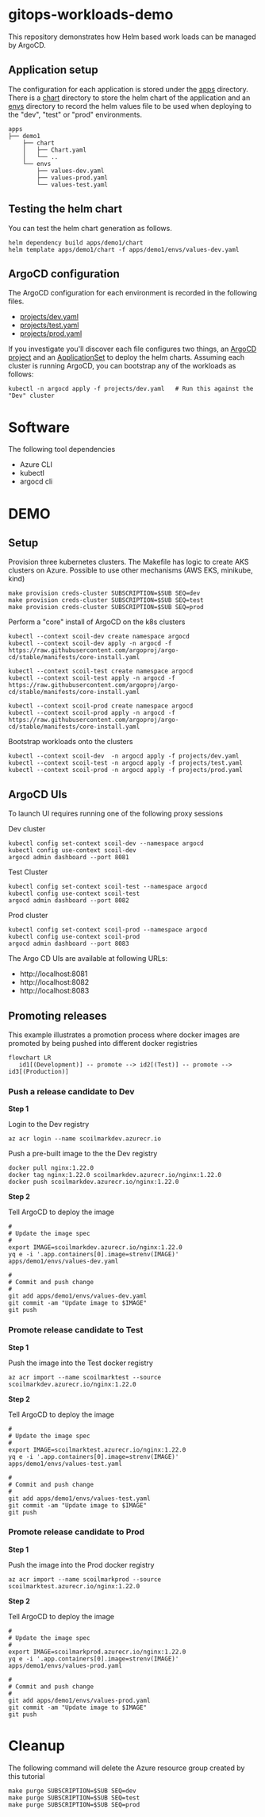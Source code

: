 # gitops-workloads-demo

This repository demonstrates how Helm based work loads can be managed by ArgoCD. 

## Application setup

The configuration for each application is stored under the [apps](apps) directory. There is a [chart](apps/demo1/chart) directory to store the helm chart of the application and an [envs](apps/demo1/envs) directory to record the helm values file to be used when deploying to the "dev", "test" or "prod" environments.

    apps
    ├── demo1
        ├── chart
        │   ├── Chart.yaml
        │   └── ..
        └── envs
            ├── values-dev.yaml
            ├── values-prod.yaml
            └── values-test.yaml

## Testing the helm chart

You can test the helm chart generation as follows.

    helm dependency build apps/demo1/chart
    helm template apps/demo1/chart -f apps/demo1/envs/values-dev.yaml

## ArgoCD configuration

The ArgoCD configuration for each environment is recorded in the following files.

* [projects/dev.yaml](projects/dev.yaml)
* [projects/test.yaml](projects/test.yaml)
* [projects/prod.yaml](projects/prod.yaml)

If you investigate you'll discover each file configures two things, an [ArgoCD project](https://argo-cd.readthedocs.io/en/stable/user-guide/projects/) 
and an [ApplicationSet](https://argo-cd.readthedocs.io/en/stable/operator-manual/applicationset/) to deploy the helm charts.
Assuming each cluster is running ArgoCD, you can bootstrap any of the workloads as follows:

    kubectl -n argocd apply -f projects/dev.yaml   # Run this against the "Dev" cluster

# Software

The following tool dependencies

* Azure CLI 
* kubectl
* argocd cli

# DEMO

## Setup

Provision three kubernetes clusters. The Makefile has logic to create AKS clusters on  Azure. Possible to use other mechanisms (AWS EKS, minikube, kind)

    make provision creds-cluster SUBSCRIPTION=$SUB SEQ=dev
    make provision creds-cluster SUBSCRIPTION=$SUB SEQ=test
    make provision creds-cluster SUBSCRIPTION=$SUB SEQ=prod

Perform a "core" install of ArgoCD on the k8s clusters

    kubectl --context scoil-dev create namespace argocd
    kubectl --context scoil-dev apply -n argocd -f https://raw.githubusercontent.com/argoproj/argo-cd/stable/manifests/core-install.yaml

    kubectl --context scoil-test create namespace argocd
    kubectl --context scoil-test apply -n argocd -f https://raw.githubusercontent.com/argoproj/argo-cd/stable/manifests/core-install.yaml

    kubectl --context scoil-prod create namespace argocd
    kubectl --context scoil-prod apply -n argocd -f https://raw.githubusercontent.com/argoproj/argo-cd/stable/manifests/core-install.yaml

Bootstrap workloads onto the clusters

    kubectl --context scoil-dev  -n argocd apply -f projects/dev.yaml
    kubectl --context scoil-test -n argocd apply -f projects/test.yaml
    kubectl --context scoil-prod -n argocd apply -f projects/prod.yaml

## ArgoCD UIs

To launch UI requires running one of the following proxy sessions

Dev cluster

    kubectl config set-context scoil-dev --namespace argocd
    kubectl config use-context scoil-dev
    argocd admin dashboard --port 8081

Test Cluster

    kubectl config set-context scoil-test --namespace argocd
    kubectl config use-context scoil-test
    argocd admin dashboard --port 8082

Prod cluster

    kubectl config set-context scoil-prod --namespace argocd
    kubectl config use-context scoil-prod
    argocd admin dashboard --port 8083

The Argo CD UIs are available at following URLs:

* http://localhost:8081
* http://localhost:8082
* http://localhost:8083

## Promoting releases

This example illustrates a promotion process where docker images are promoted by being pushed into different docker registries

```mermaid
flowchart LR
   id1[(Development)] -- promote --> id2[(Test)] -- promote --> id3[(Production)]
```


### Push a release candidate to Dev

**Step 1**

Login to the Dev registry

    az acr login --name scoilmarkdev.azurecr.io

Push a pre-built image to the the Dev registry 

    docker pull nginx:1.22.0
    docker tag nginx:1.22.0 scoilmarkdev.azurecr.io/nginx:1.22.0
    docker push scoilmarkdev.azurecr.io/nginx:1.22.0

**Step 2**

Tell ArgoCD to deploy the image

    #
    # Update the image spec
    #
    export IMAGE=scoilmarkdev.azurecr.io/nginx:1.22.0
    yq e -i '.app.containers[0].image=strenv(IMAGE)' apps/demo1/envs/values-dev.yaml

    #
    # Commit and push change
    #
    git add apps/demo1/envs/values-dev.yaml
    git commit -am "Update image to $IMAGE"
    git push

### Promote release candidate to Test

**Step 1**

Push the image into the Test docker registry

    az acr import --name scoilmarktest --source scoilmarkdev.azurecr.io/nginx:1.22.0

**Step 2**

Tell ArgoCD to deploy the image

    #
    # Update the image spec
    #
    export IMAGE=scoilmarktest.azurecr.io/nginx:1.22.0
    yq e -i '.app.containers[0].image=strenv(IMAGE)' apps/demo1/envs/values-test.yaml

    #
    # Commit and push change
    #
    git add apps/demo1/envs/values-test.yaml
    git commit -am "Update image to $IMAGE"
    git push

### Promote release candidate to Prod

**Step 1**

Push the image into the Prod docker registry

    az acr import --name scoilmarkprod --source scoilmarktest.azurecr.io/nginx:1.22.0

**Step 2**

Tell ArgoCD to deploy the image

    #
    # Update the image spec
    #
    export IMAGE=scoilmarkprod.azurecr.io/nginx:1.22.0
    yq e -i '.app.containers[0].image=strenv(IMAGE)' apps/demo1/envs/values-prod.yaml

    #
    # Commit and push change
    #
    git add apps/demo1/envs/values-prod.yaml
    git commit -am "Update image to $IMAGE"
    git push


# Cleanup

The following command will delete the Azure resource group created by this tutorial 

    make purge SUBSCRIPTION=$SUB SEQ=dev
    make purge SUBSCRIPTION=$SUB SEQ=test
    make purge SUBSCRIPTION=$SUB SEQ=prod

